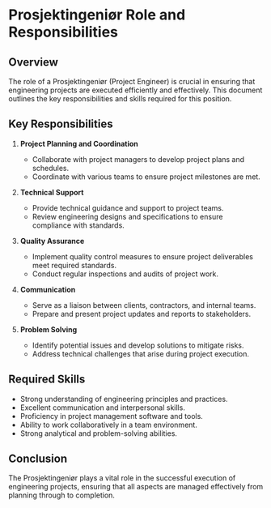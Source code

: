 # Prosjektingeniør Role and Responsibilities

## Overview
The role of a Prosjektingeniør (Project Engineer) is crucial in ensuring that engineering projects are executed efficiently and effectively. This document outlines the key responsibilities and skills required for this position.

## Key Responsibilities
1. **Project Planning and Coordination**
   - Collaborate with project managers to develop project plans and schedules.
   - Coordinate with various teams to ensure project milestones are met.

2. **Technical Support**
   - Provide technical guidance and support to project teams.
   - Review engineering designs and specifications to ensure compliance with standards.

3. **Quality Assurance**
   - Implement quality control measures to ensure project deliverables meet required standards.
   - Conduct regular inspections and audits of project work.

4. **Communication**
   - Serve as a liaison between clients, contractors, and internal teams.
   - Prepare and present project updates and reports to stakeholders.

5. **Problem Solving**
   - Identify potential issues and develop solutions to mitigate risks.
   - Address technical challenges that arise during project execution.

## Required Skills
- Strong understanding of engineering principles and practices.
- Excellent communication and interpersonal skills.
- Proficiency in project management software and tools.
- Ability to work collaboratively in a team environment.
- Strong analytical and problem-solving abilities.

## Conclusion
The Prosjektingeniør plays a vital role in the successful execution of engineering projects, ensuring that all aspects are managed effectively from planning through to completion.